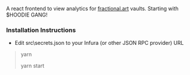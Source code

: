 A react frontend to view analytics for [fractional.art](https://fractional.art/) vaults. Starting with $HOODIE GANG!

### Installation Instructions

- Edit src\secrets.json to your Infura (or other JSON RPC provider) URL
> yarn
> 
> yarn start
